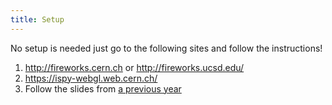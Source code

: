 ```yaml
---
title: Setup
---
```


No setup is needed just go to the following sites and follow the instructions!

1. <http://fireworks.cern.ch> or <http://fireworks.ucsd.edu/>
2. <https://ispy-webgl.web.cern.ch/>
3. Follow the slides from [a previous year](fig/VisualizationExercise.pdf)
